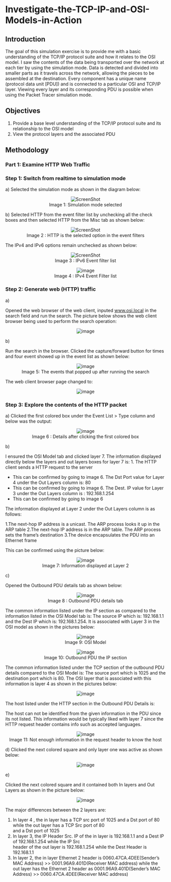 # Investigate-the-TCP-IP-and-OSI-Models-in-Action

## Introduction

The goal of this simulation exercise is to provide me with a basic understanding of the TCP/IP protocol suite and how it relates to the OSI model. I saw the contents of the data being transported over the network at each tier by using the simulation mode.
Data is detected and divided into smaller parts as it travels across the network, allowing the pieces to be assembled at the destination. Every component has a unique name (protocol data unit [PDU]) and is connected to a particular OSI and TCP/IP layer. Viewing every layer and its corresponding PDU is possible when using the Packet Tracer simulation mode. 

## Objectives

1. Provide a base level understanding of the TCP/IP protocol suite and its relationship to the OSI model <br/>
2. View the protocol layers and the associated PDU

## Methodology

### Part 1: Examine HTTP Web Traffic
### Step 1: Switch from realtime to simulation mode

a) Selected the simulation mode as shown in the diagram below:

<div align="center">
  
![ScreenShot](https://github.com/the-original-copy/Investigate-the-TCP-IP-and-OSI-Models-in-Action/assets/77143082/771f46dc-1138-464c-b2c8-dfd0cc7a07bf)
<br/>Image 1: Simulation mode selected 

</div> 

b)
Selected HTTP from the event filter list by unchecking all the check boxes and then selected HTTP from the Misc tab as shown below:

<div align="center">
  
![ScreenShot](https://github.com/the-original-copy/Investigate-the-TCP-IP-and-OSI-Models-in-Action/assets/77143082/c7ed5d8e-74bf-4054-b778-5861e972afd1)
<br/>Image 2 : HTTP is the selected option in the event filters

</div>

The IPv4 and IPv6 options remain unchecked as shown below:

<div align="center">

![ScreenShot](https://github.com/the-original-copy/Investigate-the-TCP-IP-and-OSI-Models-in-Action/assets/77143082/3a056f5e-3a68-4aed-a986-530ed228457b)
<br/>Image 3 : IPv6 Event filter list

</div>

<div align="center">

![image](https://github.com/the-original-copy/Investigate-the-TCP-IP-and-OSI-Models-in-Action/assets/77143082/7ccbabf1-f080-44ad-b180-ded9a6286980)
<br/>Image 4 : IPv4 Event Filter list

</div>

### Step 2: Generate web (HTTP) traffic

a)

Opened the web browser of the web client, inputed www.osi.local in the search field and run the search. The picture below shows the web client browser being used to perform the search operation:

<div align="center">
  
![image](https://github.com/the-original-copy/Investigate-the-TCP-IP-and-OSI-Models-in-Action/assets/77143082/6c61c86f-bce9-48c6-81ab-938bad4c31d1)

</div>

b) 

Run the search in the browser. Clicked the capture/forward button for times and four event showed up in the event list as shown below:

<div align="center">
  
![image](https://github.com/the-original-copy/Investigate-the-TCP-IP-and-OSI-Models-in-Action/assets/77143082/81b47dac-6076-4f38-8df6-990bf17a57b3)
<br/>Image 5: The events that popped up after running the search

</div>

The web client browser page changed to:

<div align="center">
  
![image](https://github.com/the-original-copy/Investigate-the-TCP-IP-and-OSI-Models-in-Action/assets/77143082/b763ad64-0b3c-4ceb-987c-6f9e53eb1b05)

</div>

### Step 3: Explore the contents of the HTTP packet
a)
Clicked the first colored box under the Event List > Type column and below was the output:

<div align="center">
  
![image](https://github.com/the-original-copy/Investigate-the-TCP-IP-and-OSI-Models-in-Action/assets/77143082/fa5fb8b9-579d-49a0-abe5-61ccd16135aa)
<br/>Image 6 : Details after clicking the first colored box

</div>
b)

I ensured the OSI Model tab and clicked layer 7. 
The information displayed directly below the layers and out layers boxes for layer 7 is: 1. The HTTP client sends a HTTP request to the server
* This can be confirmed by going to image 6.
The Dst Port value for Layer 4 under the Out Layers column is: 80
* This can be confirmed by going to image 6.
The Dest. IP value for Layer 3 under the Out Layers column is : 192.168.1.254
* This can be confirmed by going to image 6

The information displayed at Layer 2 under the Out Layers column is as follows:

1.The next-hop IP address is a unicast. The ARP process looks it up in the ARP table
2.The next-hop IP address is in the ARP table. The ARP process sets the frame’s destination
3.The device encapsulates the PDU into an Ethernet frame

This can be confirmed using the picture below:
<div align="center">
  
![image](https://github.com/the-original-copy/Investigate-the-TCP-IP-and-OSI-Models-in-Action/assets/77143082/1de835f2-7ae8-42e5-91f5-be780e07c054)
</br> Image 7: Information displayed at Layer 2

</div>
c)

Opened the Outbound PDU details tab as shown below:

<div align="center">

![image](https://github.com/the-original-copy/Investigate-the-TCP-IP-and-OSI-Models-in-Action/assets/77143082/3e3a2c18-87e5-469e-915f-850b67c1a77d)
<br/>Image 8 : Outbound PDU details tab

</div>

The common information listed under the IP section as compared to the information listed in the OSI Model tab is:
The source IP which is: 192.168.1.1 and the Dest IP which is: 192.168.1.254. It is associated with Layer 3 in the OSI model as shown in the pictures below:

<div align="center">

![image](https://github.com/the-original-copy/Investigate-the-TCP-IP-and-OSI-Models-in-Action/assets/77143082/bb8952b9-b1c7-4f6c-a325-5ddb680cdc62)
<br/>Image 9: OSI Model

![image](https://github.com/the-original-copy/Investigate-the-TCP-IP-and-OSI-Models-in-Action/assets/77143082/a2867213-1e72-4036-a174-68a2b62e9a1e)
<br/>Image 10: Outbound PDU the IP section

</div>

The common information listed under the TCP section of the outbound PDU details compared to the OSI Model is: The source port which is 1025 and the destination port which is 80. The OSI layer that is associated with this information is layer 4 as shown in the pictures below:

<div align="center">

![image](https://github.com/the-original-copy/Investigate-the-TCP-IP-and-OSI-Models-in-Action/assets/77143082/277c45e9-edb8-4543-bdaf-e8069aa1a4e1)

</div>

The host listed under the HTTP section in the Outbound PDU Details is:

The host can not be identified from the given information in the PDU since its not listed. This information would be typically liked with layer 7 since the HTTP request header contains info such as accepted languages.

<div align="center">

![image](https://github.com/the-original-copy/Investigate-the-TCP-IP-and-OSI-Models-in-Action/assets/77143082/b2c13a28-8b27-4a5e-bcbb-07204fb368a5)
<br/>Image 11: Not enough information in the request header to know the host

</div>

d) 
Clicked the next colored square and only layer one was active as shown below:

<div align="center">

![image](https://github.com/the-original-copy/Investigate-the-TCP-IP-and-OSI-Models-in-Action/assets/77143082/d3d01182-d5d0-4539-b61a-009db355fb19)

</div>

e)

Clicked the next colored square and it contained both In layers and Out Layers as shown in the picture below:

<div align="center">

![image](https://github.com/the-original-copy/Investigate-the-TCP-IP-and-OSI-Models-in-Action/assets/77143082/1c4fb93e-b4cb-40ce-932f-664e9f52c517)

</div>


The major differences between the 2 layers are:

1. In layer 4 , the in layer has a TCP src port of 1025 and a Dst port of 80 while the out layer has a TCP Src port of 80 <br/> and a Dst port of 1025
2. In layer 3, the IP Header Src. IP of the in layer is 192.168.1.1 and a Dest IP of 192.168.1.254 while the IP Src    <br/>header of the out layer is 192.168.1.254 while the Dest Header is 192.168.1.1
3. In layer 2, the in layer Ethernet 2 header is 0060.47CA.4DEE(Sender’s MAC Address) >> 0001.96A9.401D(Receiver MAC address) while the out layer has the Ethernet 2 header as 0001.96A9.401D(Sender’s MAC Address) >>  0060.47CA.4DEE(Receiver MAC address)


